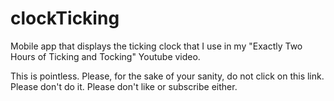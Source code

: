 # clockTicking
Mobile app that displays the ticking clock that I use in my "Exactly Two Hours of Ticking and Tocking" Youtube video.

This is pointless. Please, for the sake of your sanity, do not click on this link. Please don't do it. Please don't like or subscribe either. 
